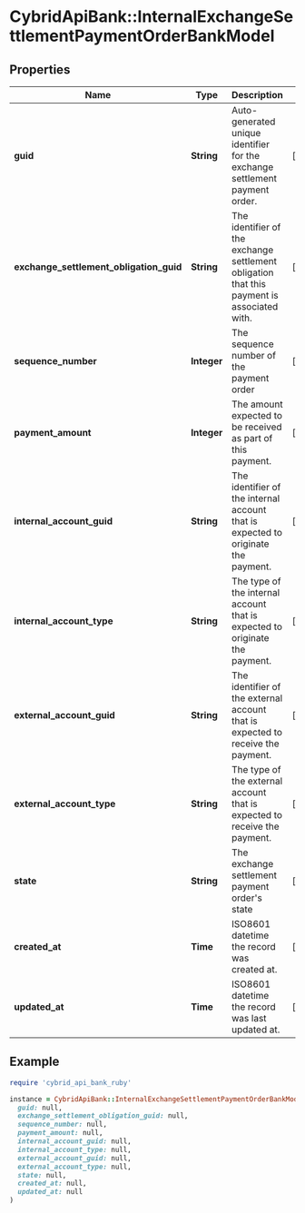 # CybridApiBank::InternalExchangeSettlementPaymentOrderBankModel

## Properties

| Name | Type | Description | Notes |
| ---- | ---- | ----------- | ----- |
| **guid** | **String** | Auto-generated unique identifier for the exchange settlement payment order. | [optional] |
| **exchange_settlement_obligation_guid** | **String** | The identifier of the exchange settlement obligation that this payment is associated with. | [optional] |
| **sequence_number** | **Integer** | The sequence number of the payment order | [optional] |
| **payment_amount** | **Integer** | The amount expected to be received as part of this payment. | [optional] |
| **internal_account_guid** | **String** | The identifier of the internal account that is expected to originate the payment. | [optional] |
| **internal_account_type** | **String** | The type of the internal account that is expected to originate the payment. | [optional] |
| **external_account_guid** | **String** | The identifier of the external account that is expected to receive the payment. | [optional] |
| **external_account_type** | **String** | The type of the external account that is expected to receive the payment. | [optional] |
| **state** | **String** | The exchange settlement payment order&#39;s state | [optional] |
| **created_at** | **Time** | ISO8601 datetime the record was created at. | [optional] |
| **updated_at** | **Time** | ISO8601 datetime the record was last updated at. | [optional] |

## Example

```ruby
require 'cybrid_api_bank_ruby'

instance = CybridApiBank::InternalExchangeSettlementPaymentOrderBankModel.new(
  guid: null,
  exchange_settlement_obligation_guid: null,
  sequence_number: null,
  payment_amount: null,
  internal_account_guid: null,
  internal_account_type: null,
  external_account_guid: null,
  external_account_type: null,
  state: null,
  created_at: null,
  updated_at: null
)
```

